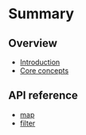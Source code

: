 # Summary

## Overview

* [Introduction](README.md)
* [Core concepts](core-concepts.md)

## API reference

* [map](map.md)
* [filter](filter.md)

